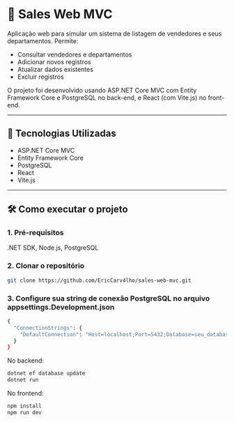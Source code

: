 # 🧾 Sales Web MVC

Aplicação web para simular um sistema de listagem de vendedores e seus departamentos. Permite:

- Consultar vendedores e departamentos
- Adicionar novos registros
- Atualizar dados existentes
- Excluir registros

O projeto foi desenvolvido usando ASP.NET Core MVC com Entity Framework Core e PostgreSQL no back-end, e React (com Vite.js) no front-end.



---

## 🚀 Tecnologias Utilizadas

- ASP.NET Core MVC
- Entity Framework Core
- PostgreSQL
- React
- Vite.js

---

## 🛠️ Como executar o projeto

### 1. Pré-requisitos


.NET SDK, Node.js, PostgreSQL



### 2. Clonar o repositório

```bash
git clone https://github.com/EricCarv4lho/sales-web-mvc.git

```
### 3. Configure sua string de conexão PostgreSQL no arquivo appsettings.Development.json


```bash
{
  "ConnectionStrings": {
    "DefaultConnection": "Host=localhost;Port=5432;Database=seu_database;Username=seu_usuario;Password=sua_senha"
  }
}

```
No backend:
```bash
dotnet ef database update
dotnet run
```

No frontend:

```bash
npm install
npm run dev
